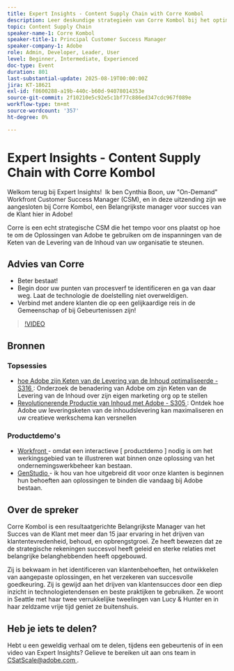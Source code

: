 ```yaml
---
title: Expert Insights - Content Supply Chain with Corre Kombol
description: Leer deskundige strategieën van Corre Kombol bij het optimaliseren van uw inhoudsleveringsketen met de oplossingen van Adobe. Verhoog de efficiëntie, de samenwerking en de resultaten.
topic: Content Supply Chain
speaker-name-1: Corre Kombol
speaker-title-1: Principal Customer Success Manager
speaker-company-1: Adobe
role: Admin, Developer, Leader, User
level: Beginner, Intermediate, Experienced
doc-type: Event
duration: 801
last-substantial-update: 2025-08-19T00:00:00Z
jira: KT-18621
exl-id: f8600288-a19b-440c-b60d-94078014353e
source-git-commit: 2f10210e5c92e5c1bf77c886ed347cdc967f089e
workflow-type: tm+mt
source-wordcount: '357'
ht-degree: 0%

---
```


# Expert Insights - Content Supply Chain with Corre Kombol

Welkom terug bij Expert Insights!  Ik ben Cynthia Boon, uw &quot;On-Demand&quot; Workfront Customer Success Manager (CSM), en in deze uitzending zijn we aangesloten bij Corre Kombol, een Belangrijkste manager voor succes van de Klant hier in Adobe!  

Corre is een echt strategische CSM die het tempo voor ons plaatst op hoe te om de Oplossingen van Adobe te gebruiken om de inspanningen van de Keten van de Levering van de Inhoud van uw organisatie te steunen. 

## Advies van Corre

* Beter bestaat! 
* Begin door uw punten van procesverf te identificeren en ga van daar weg. Laat de technologie de doelstelling niet overweldigen.
* Verbind met andere klanten die op een gelijkaardige reis in de Gemeenschap of bij Gebeurtenissen zijn! 

>[!VIDEO](https://video.tv.adobe.com/v/3469899/?learn=on&enablevpops)

## Bronnen

### Topsessies

* [ hoe Adobe zijn Keten van de Levering van de Inhoud optimaliseerde - S316 ](https://business.adobe.com/summit/2024/sessions/how-adobe-optimized-its-content-supply-chain-s316.html): Onderzoek de benadering van Adobe om zijn Keten van de Levering van de Inhoud over zijn eigen marketing org op te stellen 
* [ Revolutionerende Productie van Inhoud met Adobe - S305 ](https://business.adobe.com/summit/2024/sessions/revolutionizing-content-production-with-adobe-s305.html) : Ontdek hoe Adobe uw leveringsketen van de inhoudslevering kan maximaliseren en uw creatieve werkschema kan versnellen 

### Productdemo&#39;s

* [ Workfront ](https://business.adobe.com/product-demos/workfront/interactive-tour.html) - omdat een interactieve [ productdemo ] nodig is om het werkingsgebied van te illustreren wat binnen onze oplossing van het ondernemingswerkbeheer kan bestaan.  
* [ GenStudio ](https://business.adobe.com/resources/sdk/getting-started-with-adobe-genstudio.html) - ik hou van hoe uitgebreid dit voor onze klanten is beginnen hun behoeften aan oplossingen te binden die vandaag bij Adobe bestaan.

## Over de spreker 

Corre Kombol is een resultaatgerichte Belangrijkste Manager van het Succes van de Klant met meer dan 15 jaar ervaring in het drijven van klantentevredenheid, behoud, en opbrengstgroei. Ze heeft bewezen dat ze de strategische rekeningen succesvol heeft geleid en sterke relaties met belangrijke belanghebbenden heeft opgebouwd.

Zij is bekwaam in het identificeren van klantenbehoeften, het ontwikkelen van aangepaste oplossingen, en het verzekeren van succesvolle goedkeuring. Zij is gewijd aan het drijven van klantensucces door een diep inzicht in technologietendensen en beste praktijken te gebruiken. Ze woont in Seattle met haar twee verrukkelijke tweelingen van Lucy &amp; Hunter en in haar zeldzame vrije tijd geniet ze buitenshuis. 

## Heb je iets te delen?

Hebt u een geweldig verhaal om te delen, tijdens een gebeurtenis of in een video van Expert Insights? Gelieve te bereiken uit aan ons team in [ CSatScale@adobe.com ](mailto:CSatScale@adobe.com).
